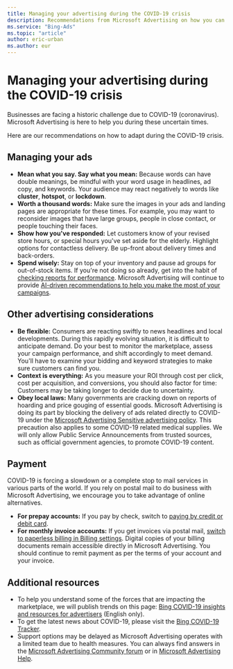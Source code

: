 ```yaml
---
title: Managing your advertising during the COVID-19 crisis
description: Recommendations from Microsoft Advertising on how you can manage and adapt your campaigns during these uncertain times.
ms.service: "Bing-Ads"
ms.topic: "article"
author: eric-urban
ms.author: eur
---
```


# Managing your advertising during the COVID-19 crisis

Businesses are facing a historic challenge due to COVID-19 (coronavirus). Microsoft Advertising is here to help you during these uncertain times.

Here are our recommendations on how to adapt during the COVID-19 crisis.

## Managing your ads

- **Mean what you say. Say what you mean:** Because words can have double meanings, be mindful with your word usage in headlines, ad copy, and keywords. Your audience may react negatively to words like **cluster**, **hotspot**, or **lockdown**.
- **Worth a thousand words:** Make sure the images in your ads and landing pages are appropriate for these times. For example, you may want to reconsider images that have large groups, people in close contact, or people touching their faces.
- **Show how you've responded:** Let customers know of your revised store hours, or special hours you've set aside for the elderly. Highlight options for contactless delivery. Be up-front about delivery times and back-orders.
- **Spend wisely:** Stay on top of your inventory and pause ad groups for out-of-stock items. If you're not doing so already, get into the habit of [checking reports for performance](./hlp_BA_PROC_CreateReport.md). Microsoft Advertising will continue to provide [AI-driven recommendations to help you make the most of your campaigns](./hlp_BA_CONC_Recommendations.md).

## Other advertising considerations

- **Be flexible:** Consumers are reacting swiftly to news headlines and local developments. During this rapidly evolving situation, it is difficult to anticipate demand. Do your best to  monitor the marketplace, assess your campaign performance, and shift accordingly to meet demand. You'll have to examine your bidding and keyword strategies to make sure customers can find you.
- **Context is everything:** As you measure your ROI through cost per click, cost per acquisition, and conversions, you should also factor for time: Customers may be taking longer to decide due to uncertainty.
- **Obey local laws:** Many governments are cracking down on reports of hoarding and price gouging of essential goods. Microsoft Advertising is doing its part by blocking the delivery of ads related directly to COVID-19 under the [Microsoft Advertising Sensitive advertising policy](https://go.microsoft.com/fwlink?LinkId=785814). This precaution also applies to some COVID-19 related medical supplies. We will only allow Public Service Announcements from trusted sources, such as official government agencies, to promote COVID-19 content.

## Payment

COVID-19 is forcing a slowdown or a complete stop to mail services in various parts of the world. If you rely on postal mail to do business with Microsoft Advertising, we encourage you to take advantage of online alternatives.

- **For prepay accounts:** If you pay by check, switch to [paying by credit or debit card](./hlp_BA_PROC_AddBilling.md).
- **For monthly invoice accounts:** If you get invoices via postal mail, [switch to paperless billing in Billing settings](./hlp_BA_CONC_BillingSettings.md). Digital copies of your billing documents remain accessible directly in Microsoft Advertising. You should continue to remit payment as per the terms of your account and your invoice.

## Additional resources

- To help you understand some of the forces that are impacting the marketplace, we will publish trends on this page: [Bing COVID-19 insights and resources for advertisers](https://go.microsoft.com/fwlink?LinkId=2126221) (English only).
- To get the latest news about COVID-19, please visit the [Bing COVID-19 Tracker](https://go.microsoft.com/fwlink?LinkId=2125081).
- Support options may be delayed as  Microsoft Advertising operates with a limited team due to health measures. You can always find answers in the [Microsoft Advertising Community forum](https://go.microsoft.com/fwlink?LinkId=398359) or in [Microsoft Advertising Help](./hlp_BA_CONC_Home.md).


